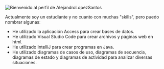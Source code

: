 ![Bienvenido al perfil de AlejandroLopezSantos](https://github.com/AlejandroLopezSantos/AlejandroLopezSantos/assets/145559017/0c719a01-03b0-427e-8bb9-8ae18ecfad99)

<!--
**AlejandroLopezSantos/AlejandroLopezSantos** is a ✨ _special_ ✨ repository because its `README.md` (this file) appears on your GitHub profile.

Here are some ideas to get you started:

- 🔭 I’m currently working on ...
- 🌱 I’m currently learning ...
- 👯 I’m looking to collaborate on ...
- 🤔 I’m looking for help with ...
- 💬 Ask me about ...
- 📫 How to reach me: ...
- 😄 Pronouns: ...
- ⚡ Fun fact: ...
-->

Actualmente soy un estudiante y no cuanto con muchas "skills", pero puedo nombrar algunas:

- He utilizado la aplicación Access para crear bases de datos.
- He utilizado Visual Studio Code para crear archivos y páginas web en html.
- He utilizado IntelliJ para crear programas en Java.
- He utilizado diagramas de casos de uso, diagramas de secuencia, diagramas de estado y diagramas de actividad para analizar diversas situaciones.
